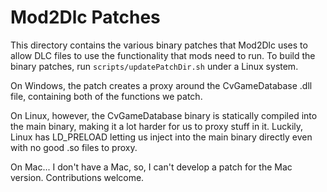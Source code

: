 Mod2Dlc Patches
===============

This directory contains the various binary patches that Mod2Dlc uses to allow
DLC files to use the functionality that mods need to run. To build the binary
patches, run `scripts/updatePatchDir.sh` under a Linux system.

On Windows, the patch creates a proxy around the CvGameDatabase .dll file,
containing both of the functions we patch.

On Linux, however, the CvGameDatabase binary is statically compiled into the
main binary, making it a lot harder for us to proxy stuff in it. Luckily,
Linux has LD_PRELOAD letting us inject into the main binary directly even with
no good .so files to proxy.

On Mac... I don't have a Mac, so, I can't develop a patch for the Mac version.
Contributions welcome.
